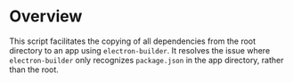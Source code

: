 # Overview

This script facilitates the copying of all dependencies from the root directory to an app using `electron-builder`. It resolves the issue where `electron-builder` only recognizes `package.json` in the app directory, rather than the root.

